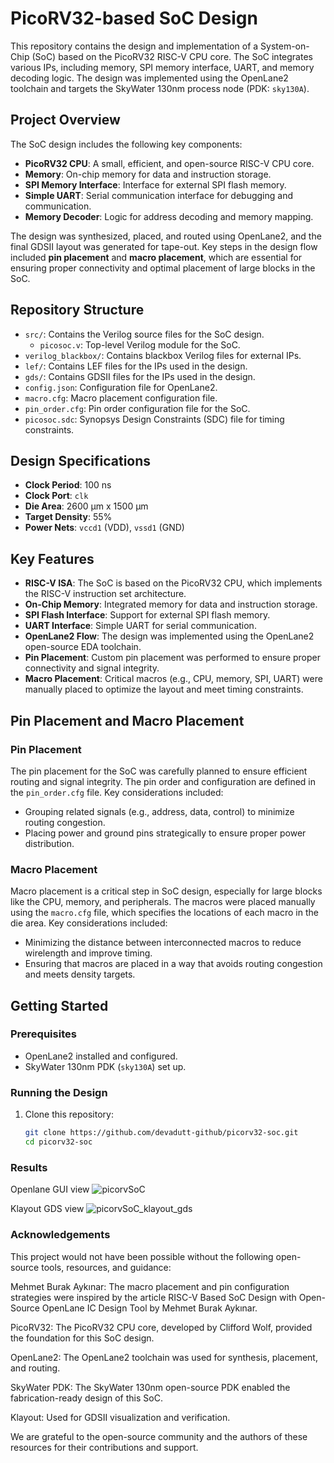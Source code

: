 # PicoRV32-based SoC Design

This repository contains the design and implementation of a System-on-Chip (SoC) based on the PicoRV32 RISC-V CPU core. The SoC integrates various IPs, including memory, SPI memory interface, UART, and memory decoding logic. The design was implemented using the OpenLane2 toolchain and targets the SkyWater 130nm process node (PDK: `sky130A`).

## Project Overview

The SoC design includes the following key components:

- **PicoRV32 CPU**: A small, efficient, and open-source RISC-V CPU core.
- **Memory**: On-chip memory for data and instruction storage.
- **SPI Memory Interface**: Interface for external SPI flash memory.
- **Simple UART**: Serial communication interface for debugging and communication.
- **Memory Decoder**: Logic for address decoding and memory mapping.

The design was synthesized, placed, and routed using OpenLane2, and the final GDSII layout was generated for tape-out. Key steps in the design flow included **pin placement** and **macro placement**, which are essential for ensuring proper connectivity and optimal placement of large blocks in the SoC.

## Repository Structure

- `src/`: Contains the Verilog source files for the SoC design.
  - `picosoc.v`: Top-level Verilog module for the SoC.
- `verilog_blackbox/`: Contains blackbox Verilog files for external IPs.
- `lef/`: Contains LEF files for the IPs used in the design.
- `gds/`: Contains GDSII files for the IPs used in the design.
- `config.json`: Configuration file for OpenLane2.
- `macro.cfg`: Macro placement configuration file.
- `pin_order.cfg`: Pin order configuration file for the SoC.
- `picosoc.sdc`: Synopsys Design Constraints (SDC) file for timing constraints.

## Design Specifications

- **Clock Period**: 100 ns
- **Clock Port**: `clk`
- **Die Area**: 2600 μm x 1500 μm
- **Target Density**: 55%
- **Power Nets**: `vccd1` (VDD), `vssd1` (GND)

## Key Features

- **RISC-V ISA**: The SoC is based on the PicoRV32 CPU, which implements the RISC-V instruction set architecture.
- **On-Chip Memory**: Integrated memory for data and instruction storage.
- **SPI Flash Interface**: Support for external SPI flash memory.
- **UART Interface**: Simple UART for serial communication.
- **OpenLane2 Flow**: The design was implemented using the OpenLane2 open-source EDA toolchain.
- **Pin Placement**: Custom pin placement was performed to ensure proper connectivity and signal integrity.
- **Macro Placement**: Critical macros (e.g., CPU, memory, SPI, UART) were manually placed to optimize the layout and meet timing constraints.

## Pin Placement and Macro Placement

### Pin Placement
The pin placement for the SoC was carefully planned to ensure efficient routing and signal integrity. The pin order and configuration are defined in the `pin_order.cfg` file. Key considerations included:
- Grouping related signals (e.g., address, data, control) to minimize routing congestion.
- Placing power and ground pins strategically to ensure proper power distribution.

### Macro Placement
Macro placement is a critical step in SoC design, especially for large blocks like the CPU, memory, and peripherals. The macros were placed manually using the `macro.cfg` file, which specifies the locations of each macro in the die area. Key considerations included:
- Minimizing the distance between interconnected macros to reduce wirelength and improve timing.
- Ensuring that macros are placed in a way that avoids routing congestion and meets density targets.

## Getting Started

### Prerequisites

- OpenLane2 installed and configured.
- SkyWater 130nm PDK (`sky130A`) set up.

### Running the Design

1. Clone this repository:
   ```bash
   git clone https://github.com/devadutt-github/picorv32-soc.git
   cd picorv32-soc

### Results

Openlane GUI view
![picorvSoC](https://github.com/user-attachments/assets/c2f69166-e38f-484f-9910-2a64f062f647)


Klayout GDS view
![picorvSoC_klayout_gds](https://github.com/user-attachments/assets/f1a2a0fa-f93d-4f1b-ae91-10cf193b0843)

### Acknowledgements

This project would not have been possible without the following open-source tools, resources, and guidance:

Mehmet Burak Aykınar: The macro placement and pin configuration strategies were inspired by the article RISC-V Based SoC Design with Open-Source OpenLane IC Design Tool by Mehmet Burak Aykınar.

PicoRV32: The PicoRV32 CPU core, developed by Clifford Wolf, provided the foundation for this SoC design.

OpenLane2: The OpenLane2 toolchain was used for synthesis, placement, and routing.

SkyWater PDK: The SkyWater 130nm open-source PDK enabled the fabrication-ready design of this SoC.

Klayout: Used for GDSII visualization and verification.

We are grateful to the open-source community and the authors of these resources for their contributions and support.


